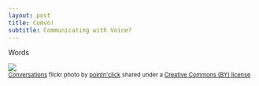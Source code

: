 ```yaml
---
layout: post
title: Comvo!
subtitle: Communicating with Voice?
---
```


Words

<a title="Conversations" href="https://flickr.com/photos/27568572@N06/15493241371"><img src="https://farm3.static.flickr.com/2946/15493241371_e774bb0647.jpg" /></a><br /><small><a title="Conversations" href="https://flickr.com/photos/27568572@N06/15493241371">Conversations</a> flickr photo by <a href="https://flickr.com/people/27568572@N06">pointn'click</a> shared under a <a href="https://creativecommons.org/licenses/by/2.0/">Creative Commons (BY) license</a> </small>
